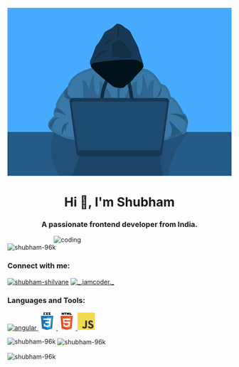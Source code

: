 ![logo](https://github.com/Shubham-96k/Shubham-96k/blob/main/Github.png)
<h1 align="center">Hi 👋, I'm Shubham</h1>
<h3 align="center">A passionate frontend developer from India.</h3>
<img align="right" alt="coding" width="400" src="https://media.tenor.com/_DOBjnGspYAAAAAC/code-coding.gif">

<p align="left"> <img src="https://komarev.com/ghpvc/?username=shubham-96k&label=Profile%20views&color=0e75b6&style=flat" alt="shubham-96k" /> </p>

<h3 align="left">Connect with me:</h3>
<p align="left">
<a href="https://codepen.io/shubham-shilvane" target="blank"><img align="center" src="https://raw.githubusercontent.com/rahuldkjain/github-profile-readme-generator/master/src/images/icons/Social/codepen.svg" alt="shubham-shilvane" height="30" width="40" /></a>
<a href="https://instagram.com/_.iamcoder._" target="blank"><img align="center" src="https://raw.githubusercontent.com/rahuldkjain/github-profile-readme-generator/master/src/images/icons/Social/instagram.svg" alt="_.iamcoder._" height="30" width="40" /></a>
</p>

<h3 align="left">Languages and Tools:</h3>
<p align="left"> <a href="https://angular.io" target="_blank" rel="noreferrer"> <img src="https://angular.io/assets/images/logos/angular/angular.svg" alt="angular" width="40" height="40"/> </a> <a href="https://www.w3schools.com/css/" target="_blank" rel="noreferrer"> <img src="https://raw.githubusercontent.com/devicons/devicon/master/icons/css3/css3-original-wordmark.svg" alt="css3" width="40" height="40"/> </a> <a href="https://www.w3.org/html/" target="_blank" rel="noreferrer"> <img src="https://raw.githubusercontent.com/devicons/devicon/master/icons/html5/html5-original-wordmark.svg" alt="html5" width="40" height="40"/> </a> <a href="https://developer.mozilla.org/en-US/docs/Web/JavaScript" target="_blank" rel="noreferrer"> <img src="https://raw.githubusercontent.com/devicons/devicon/master/icons/javascript/javascript-original.svg" alt="javascript" width="40" height="40"/> </a> </p>

<p><img align="left" src="https://github-readme-stats.vercel.app/api/top-langs?username=shubham-96k&show_icons=true&locale=en&layout=compact" alt="shubham-96k" /></p>

<p>&nbsp;<img align="center" src="https://github-readme-stats.vercel.app/api?username=shubham-96k&show_icons=true&locale=en" alt="shubham-96k" /></p>

<p><img align="center" src="https://github-readme-streak-stats.herokuapp.com/?user=shubham-96k&" alt="shubham-96k" /></p>

